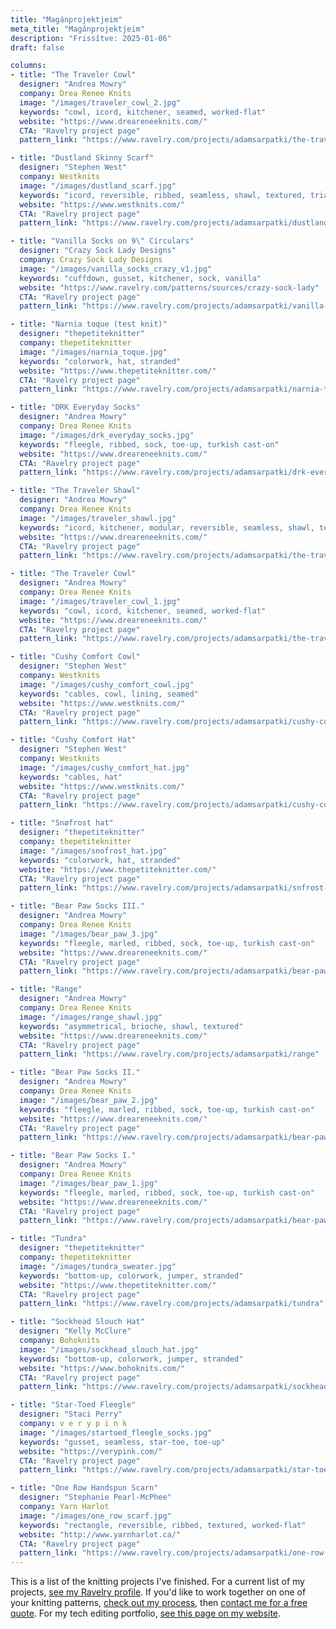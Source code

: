 ```yaml
---
title: "Magánprojektjeim"
meta_title: "Magánprojektjeim"
description: "Frissítve: 2025-01-06"
draft: false

columns:
- title: "The Traveler Cowl"
  designer: "Andrea Mowry"
  company: Drea Renee Knits
  image: "/images/traveler_cowl_2.jpg"
  keywords: "cowl, icord, kitchener, seamed, worked-flat"
  website: "https://www.dreareneeknits.com/"
  CTA: "Ravelry project page"
  pattern_link: "https://www.ravelry.com/projects/adamsarpatki/the-traveler-cowl-2"

- title: "Dustland Skinny Scarf"
  designer: "Stephen West"
  company: Westknits
  image: "/images/dustland_scarf.jpg"
  keywords: "icord, reversible, ribbed, seamless, shawl, textured, triangle"
  website: "https://www.westknits.com/"
  CTA: "Ravelry project page"
  pattern_link: "https://www.ravelry.com/projects/adamsarpatki/dustland-skinny-scarf"

- title: "Vanilla Socks on 9\" Circulars"
  designer: "Crazy Sock Lady Designs"
  company: Crazy Sock Lady Designs
  image: "/images/vanilla_socks_crazy_v1.jpg"
  keywords: "cuffdown, gusset, kitchener, sock, vanilla"
  website: "https://www.ravelry.com/patterns/sources/crazy-sock-lady"
  CTA: "Ravelry project page"
  pattern_link: "https://www.ravelry.com/projects/adamsarpatki/vanilla-socks-on-9-circulars-2"

- title: "Narnia toque (test knit)"
  designer: "thepetiteknitter"
  company: thepetiteknitter
  image: "/images/narnia_toque.jpg"
  keywords: "colorwork, hat, stranded"
  website: "https://www.thepetiteknitter.com/"
  CTA: "Ravelry project page"
  pattern_link: "https://www.ravelry.com/projects/adamsarpatki/narnia-toque"

- title: "DRK Everyday Socks"
  designer: "Andrea Mowry"
  company: Drea Renee Knits
  image: "/images/drk_everyday_socks.jpg"
  keywords: "fleegle, ribbed, sock, toe-up, turkish cast-on"
  website: "https://www.dreareneeknits.com/"
  CTA: "Ravelry project page"
  pattern_link: "https://www.ravelry.com/projects/adamsarpatki/drk-everyday-socks"

- title: "The Traveler Shawl"
  designer: "Andrea Mowry"
  company: Drea Renee Knits
  image: "/images/traveler_shawl.jpg"
  keywords: "icord, kitchener, modular, reversible, seamless, shawl, textured"
  website: "https://www.dreareneeknits.com/"
  CTA: "Ravelry project page"
  pattern_link: "https://www.ravelry.com/projects/adamsarpatki/the-traveler-shawl"

- title: "The Traveler Cowl"
  designer: "Andrea Mowry"
  company: Drea Renee Knits
  image: "/images/traveler_cowl_1.jpg"
  keywords: "cowl, icord, kitchener, seamed, worked-flat"
  website: "https://www.dreareneeknits.com/"
  CTA: "Ravelry project page"
  pattern_link: "https://www.ravelry.com/projects/adamsarpatki/the-traveler-cowl"

- title: "Cushy Comfort Cowl"
  designer: "Stephen West"
  company: Westknits
  image: "/images/cushy_comfort_cowl.jpg"
  keywords: "cables, cowl, lining, seamed"
  website: "https://www.westknits.com/"
  CTA: "Ravelry project page"
  pattern_link: "https://www.ravelry.com/projects/adamsarpatki/cushy-comfort-cowl"

- title: "Cushy Comfort Hat"
  designer: "Stephen West"
  company: Westknits
  image: "/images/cushy_comfort_hat.jpg"
  keywords: "cables, hat"
  website: "https://www.westknits.com/"
  CTA: "Ravelry project page"
  pattern_link: "https://www.ravelry.com/projects/adamsarpatki/cushy-comfort-hat"

- title: "Snøfrost hat"
  designer: "thepetiteknitter"
  company: thepetiteknitter
  image: "/images/snofrost_hat.jpg"
  keywords: "colorwork, hat, stranded"
  website: "https://www.thepetiteknitter.com/"
  CTA: "Ravelry project page"
  pattern_link: "https://www.ravelry.com/projects/adamsarpatki/snfrost-hat"

- title: "Bear Paw Socks III."
  designer: "Andrea Mowry"
  company: Drea Renee Knits
  image: "/images/bear_paw_3.jpg"
  keywords: "fleegle, marled, ribbed, sock, toe-up, turkish cast-on"
  website: "https://www.dreareneeknits.com/"
  CTA: "Ravelry project page"
  pattern_link: "https://www.ravelry.com/projects/adamsarpatki/bear-paw-socks-9"

- title: "Range"
  designer: "Andrea Mowry"
  company: Drea Renee Knits
  image: "/images/range_shawl.jpg"
  keywords: "asymmetrical, brioche, shawl, textured"
  website: "https://www.dreareneeknits.com/"
  CTA: "Ravelry project page"
  pattern_link: "https://www.ravelry.com/projects/adamsarpatki/range"

- title: "Bear Paw Socks II."
  designer: "Andrea Mowry"
  company: Drea Renee Knits
  image: "/images/bear_paw_2.jpg"
  keywords: "fleegle, marled, ribbed, sock, toe-up, turkish cast-on"
  website: "https://www.dreareneeknits.com/"
  CTA: "Ravelry project page"
  pattern_link: "https://www.ravelry.com/projects/adamsarpatki/bear-paw-socks-8"

- title: "Bear Paw Socks I."
  designer: "Andrea Mowry"
  company: Drea Renee Knits
  image: "/images/bear_paw_1.jpg"
  keywords: "fleegle, marled, ribbed, sock, toe-up, turkish cast-on"
  website: "https://www.dreareneeknits.com/"
  CTA: "Ravelry project page"
  pattern_link: "https://www.ravelry.com/projects/adamsarpatki/bear-paw-socks"

- title: "Tundra"
  designer: "thepetiteknitter"
  company: thepetiteknitter
  image: "/images/tundra_sweater.jpg"
  keywords: "bottom-up, colorwork, jumper, stranded"
  website: "https://www.thepetiteknitter.com/"
  CTA: "Ravelry project page"
  pattern_link: "https://www.ravelry.com/projects/adamsarpatki/tundra"

- title: "Sockhead Slouch Hat"
  designer: "Kelly McClure"
  company: Bohoknits
  image: "/images/sockhead_slouch_hat.jpg"
  keywords: "bottom-up, colorwork, jumper, stranded"
  website: "https://www.bohoknits.com/"
  CTA: "Ravelry project page"
  pattern_link: "https://www.ravelry.com/projects/adamsarpatki/sockhead-slouch-hat"

- title: "Star-Toed Fleegle"
  designer: "Staci Perry"
  company: v e r y p i n k
  image: "/images/startoed_fleegle_socks.jpg"
  keywords: "gusset, seamless, star-toe, toe-up"
  website: "https://verypink.com/"
  CTA: "Ravelry project page"
  pattern_link: "https://www.ravelry.com/projects/adamsarpatki/star-toed-fleegle"

- title: "One Row Handspun Scarn"
  designer: "Stephanie Pearl-McPhee"
  company: Yarn Harlot
  image: "/images/one_row_scarf.jpg"
  keywords: "rectangle, reversible, ribbed, textured, worked-flat"
  website: "http://www.yarnharlot.ca/"
  CTA: "Ravelry project page"
  pattern_link: "https://www.ravelry.com/projects/adamsarpatki/one-row-handspun-scarf"
---
```


This is a list of the knitting projects I've finished. For a current list of my projects, [see my Ravelry profile](https://www.ravelry.com/people/adamsarpatki). If you'd like to work together on one of your knitting patterns, [check out my process](/technical-editing/), then [contact me for a free quote](/contact/). For my tech editing portfolio, [see this page on my website](/te-portfolio/).
